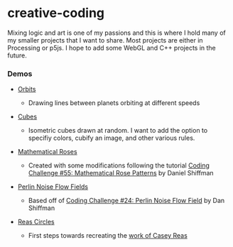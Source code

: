 # creative-coding

Mixing logic and art is one of my passions and this is where I hold many of my smaller projects that I want to share. Most projects are either in Processing or p5js. I hope to add some WebGL and C++ projects in the future.

### Demos

* [Orbits](http://fuller.codes/creative-coding/orbits)
	* Drawing lines between planets orbiting at different speeds

* [Cubes](http://fuller.codes/creative-coding/Cubes/p5js-port/)
	* Isometric cubes drawn at random. I want to add the option to specifiy colors, cubify an image, and other various rules.
* [Mathematical Roses](http://fuller.codes/creative-coding/Math_Roses/)
	* Created with some modifications following the tutorial [Coding Challenge #55: Mathematical Rose Patterns](https://www.youtube.com/watch?v=f5QBExMNB1I) by Daniel Shiffman
* [Perlin Noise Flow Fields](http://fuller.codes/creative-coding/Flow_Fields/)
	* Based off of [Coding Challenge #24: Perlin Noise Flow Field](https://www.youtube.com/watch?v=BjoM9oKOAKY) by Dan Shiffman
* [Reas Circles](http://fuller.codes/creative-coding/Reas_Circles/)
	* First steps towards recreating the [work of Casey Reas](http://reas.com/compendium_lecture/)
